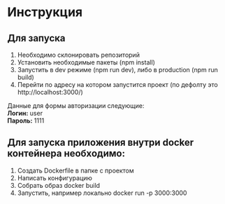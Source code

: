 # Инструкция

## Для запуска

1. Необходимо склонировать репозиторий
2. Установить необходимые пакеты (npm install)
3. Запустить в dev режиме (npm run dev), либо в production (npm run build)
4. Перейти по адресу на котором запустится проект (по дефолту это http://localhost:3000/)

Данные для формы авторизации следующие:</br>
	**Логин:** user </br>
	**Пароль:** 1111
  
  
## Для запуска приложения внутри docker контейнера необходимо:

1. Cоздать Dockerfile в папке с проектом
2. Написать конфигурацию
3. Собрать образ docker build
4. Запустить, например локально docker run -p 3000:3000

